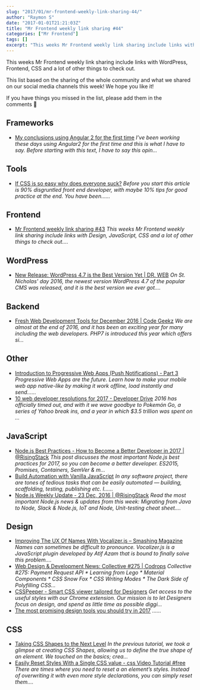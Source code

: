 ```yaml
---
slug: "2017/01/mr-frontend-weekly-link-sharing-44/"
author: "Raymon S"
date: "2017-01-01T21:21:03Z"
title: "Mr Frontend weekly link sharing #44"
categories: ["Mr Frontend"]
tags: []
excerpt: "This weeks Mr Frontend weekly link sharing include links with WordPress, Frontend, CSS and a lot of..."
---
```


This weeks Mr Frontend weekly link sharing include links with WordPress, Frontend, CSS and a lot of other things to check out.

This list based on the sharing of the whole community and what we shared on our social media channels this week! We hope you like it!

If you have things you missed in the list, please add them in the comments 🙂

## Frameworks

* [My conclusions using Angular 2 for the first time](http://buff.ly/2hJSOZu "My conclusions using Angular 2 for the first time") _I’ve been working these days using Angular2 for the first time and this is what I have to say. Before starting with this text, I have to say this opin..._

## Tools

* [If CSS is so easy why does everyone suck?](http://buff.ly/2i4Pohw "If CSS is so easy why does everyone suck?") _Before you start this article is 90% disgruntled front end developer, with maybe 10% tips for good practice at the end. You have been…..._

## Frontend

* [Mr Frontend weekly link sharing #43](https://mrfrontend.org/2016/12/mr-frontend-weekly-link-sharing-43/ "Mr Frontend weekly link sharing #43") _This weeks Mr Frontend weekly link sharing include links with Design, JavaScript, CSS and a lot of other things to check out...._

## WordPress

* [New Release: WordPress 4.7 is the Best Version Yet | DR. WEB](http://buff.ly/2i3Ug92 "New Release: WordPress 4.7 is the Best Version Yet | DR. WEB") _On St. Nicholas' day 2016, the newest version WordPress 4.7 of the popular CMS was released, and it is the best version we ever got...._

## Backend

* [Fresh Web Development Tools for December 2016 | Code Geekz](http://buff.ly/2iecsNJ "Fresh Web Development Tools for December 2016 | Code Geekz") _We are almost at the end of 2016, and it has been an exciting year for many including the web developers. PHP7 is introduced this year which offers si..._

## Other

* [Introduction to Progressive Web Apps (Push Notifications) - Part 3](http://buff.ly/2hAqlES "Introduction to Progressive Web Apps (Push Notifications) - Part 3") _Progressive Web Apps are the future. Learn how to make your mobile web app native-like by making it work offline, load instantly and send......_
* [10 web developer resolutions for 2017 - Developer Drive](http://buff.ly/2irBKbU "10 web developer resolutions for 2017 - Developer Drive") _2016 has officially timed out, and with it we wave goodbye to Pokemón Go, a series of Yahoo break ins, and a year in which $3.5 trillion was spent on ..._

## JavaScript

* [Node.js Best Practices - How to Become a Better Developer in 2017 | @RisingStack](http://buff.ly/2hxeGTS "Node.js Best Practices - How to Become a Better Developer in 2017 | @RisingStack") _This post discusses the most important Node.js best practices for 2017, so you can become a better developer. ES2015, Promises, Containers, SemVer & m..._
* [Build Automation with Vanilla JavaScript](http://buff.ly/2hkVWqY "Build Automation with Vanilla JavaScript") _In any software project, there are tones of tedious tasks that can be easily automated — building, scaffolding, testing, publishing etc. I…..._
* [Node.js Weekly Update - 23 Dec, 2016 | @RisingStack](http://buff.ly/2hZ4O9H "Node.js Weekly Update - 23 Dec, 2016 | @RisingStack") _Read the most important Node.js news & updates from this week: Migrating from Java to Node, Slack & Node.js, IoT and Node, Unit-testing cheat sheet...._

## Design

* [Improving The UX Of Names With Vocalizer.js – Smashing Magazine](http://buff.ly/2hUgWpD "Improving The UX Of Names With Vocalizer.js – Smashing Magazine") _Names can sometimes be difficult to pronounce. Vocalizer.js is a JavaScript plugin developed by Atif Azam that is bound to finally solve this problem...._
* [Web Design & Development News: Collective #275 | Codrops](http://buff.ly/2i9NUFR "Web Design & Development News: Collective #275 | Codrops") _Collective #275: Payment Request API * Learning from Lego * Material Components * CSS Snow Fox * CSS Writing Modes * The Dark Side of Polyfilling CSS..._
* [CSSPeeper - Smart CSS viewer tailored for Designers](http://buff.ly/2ittAeN "CSSPeeper - Smart CSS viewer tailored for Designers") _Get access to the useful styles with our Chrome extension. Our mission is to let Designers focus on design, and spend as little time as possible diggi..._
* [The most promising design tools you should try in 2017](http://buff.ly/2hehcyq "The most promising design tools you should try in 2017") _…..._

## CSS

* [Taking CSS Shapes to the Next Level](http://buff.ly/2iNvQSn "Taking CSS Shapes to the Next Level") _In the previous tutorial, we took a glimpse at creating CSS Shapes, allowing us to define the true shape of an element. We touched on the basics; crea..._
* [Easily Reset Styles With a Single CSS value - css Video Tutorial #free](http://buff.ly/2i9Ntv9 "Easily Reset Styles With a Single CSS value - css Video Tutorial #free") _There are times where you need to reset a an element’s styles. Instead of overwriting it with even more style declarations, you can simply reset them...._